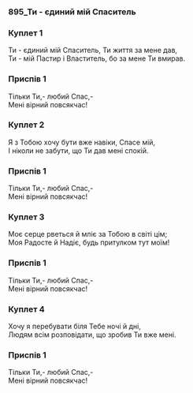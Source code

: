 ### 895_Ти - єдиний мій Спаситель
### Куплет 1
Ти - єдиний мій Спаситель, Ти життя за мене дав, <br/>Ти - мій Пастир і Властитель, бо за мене Ти вмирав.
### Приспів 1
Тільки Ти,- любий Спас,- <br/>Мені вірний повсякчас!
### Куплет 2
Я з Тобою хочу бути вже навіки, Спасе мій, <br/>І ніколи не забути, що Ти дав мені спокій.
### Приспів 1
Тільки Ти,- любий Спас,- <br/>Мені вірний повсякчас!
### Куплет 3
Моє серце рветься й мліє за Тобою в світі цім; <br/>Моя Радосте й Надіє, будь притулком тут моїм!
### Приспів 1
Тільки Ти,- любий Спас,- <br/>Мені вірний повсякчас!
### Куплет 4
Хочу я перебувати біля Тебе ночі й дні,<br/>Людям всім розповідати, що зробив Ти вже мені.
### Приспів 1
Тільки Ти,- любий Спас,- <br/>Мені вірний повсякчас!
